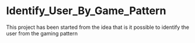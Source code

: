 # Identify_User_By_Game_Pattern
This project has been started from the idea that is it possible to identify the user from the gaming pattern
